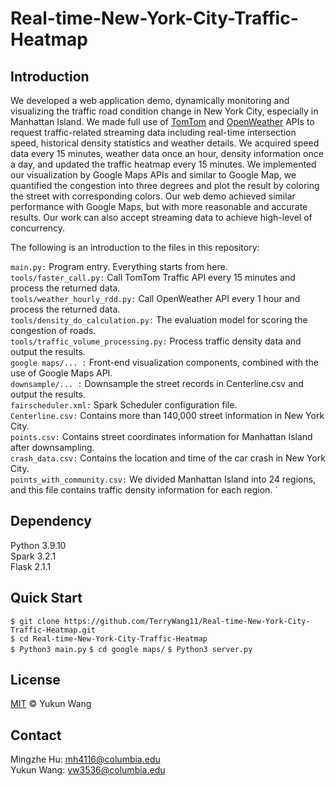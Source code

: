 # Real-time-New-York-City-Traffic-Heatmap
## Introduction
We developed a web application demo, dynamically monitoring and visualizing the traffic road condition change in New York City, especially in Manhattan Island. We made full use of [TomTom](https://developer.tomtom.com/) and [OpenWeather](https://openweathermap.org/api) APIs to request traffic-related streaming data including real-time intersection speed, historical density statistics and weather details. We acquired speed data every 15 minutes, weather data once an hour, density information once a day, and updated the traffic heatmap every 15 minutes. We implemented our visualization by Google Maps APIs and similar to Google Map, we quantified the congestion into three degrees and plot the result by coloring the street with corresponding colors. Our web demo achieved similar performance with Google Maps, but with more reasonable and accurate results. Our work can also accept streaming data to achieve high-level of concurrency.

The following is an introduction to the files in this repository:

`main.py:` Program entry. Everything starts from here.   
`tools/faster_call.py:` Call TomTom Traffic API every 15 minutes and process the returned data.  
`tools/weather_hourly_rdd.py:` Call OpenWeather API every 1 hour and process the returned data.  
`tools/density_do_calculation.py:` The evaluation model for scoring the congestion of roads.  
`tools/traffic_volume_processing.py:` Process traffic density data and output the results.  
`google maps/... :` Front-end visualization components, combined with the use of Google Maps API.  
`downsample/... :` Downsample the street records in Centerline.csv and output the results.  
`fairscheduler.xml:` Spark Scheduler configuration file.  
`Centerline.csv:` Contains more than 140,000 street information in New York City.  
`points.csv:` Contains street coordinates information for Manhattan Island after downsampling.  
`crash_data.csv:` Contains the location and time of the car crash in New York City.  
`points_with_community.csv:` We divided Manhattan Island into 24 regions, and this file contains traffic density information for each region.  `


## Dependency
Python 3.9.10  
Spark 3.2.1  
Flask 2.1.1


## Quick Start

`$ git clone https://github.com/TerryWang11/Real-time-New-York-City-Traffic-Heatmap.git`  
`$ cd Real-time-New-York-City-Traffic-Heatmap`  
`$ Python3 main.py` 
`$ cd google maps/` 
`$ Python3 server.py` 


## License
[MIT](https://github.com/TerryWang11/Real-time-New-York-City-Traffic-Heatmap/blob/main/LICENSE) © Yukun Wang

## Contact
Mingzhe Hu: mh4116@columbia.edu  
Yukun Wang: yw3536@columbia.edu  
